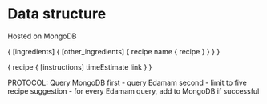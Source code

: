 # Data structure

Hosted on MongoDB

{
    [ingredients]
    {
        [other_ingredients]
        {
            recipe name
            {
                recipe
            }
        }
    }
}

{
    recipe
    {
        [instructions]
        timeEstimate
        link
    }
}

PROTOCOL: Query MongoDB first - query Edamam second - limit to five recipe suggestion - for every Edamam query, add to MongoDB if successful